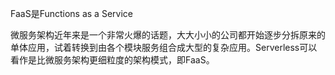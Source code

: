 FaaS是Functions as a Service

微服务架构近年来是一个非常火爆的话题，大大小小的公司都开始逐步分拆原来的单体应用，试着转换到由各个模块服务组合成大型的复杂应用。Serverless可以看作是比微服务架构更细粒度的架构模式，即FaaS。